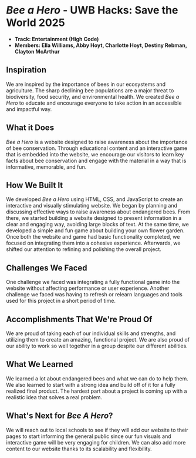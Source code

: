 # *Bee a Hero* - UWB Hacks: Save the World 2025
* **Track: Entertainment (High Code)**
* **Members: Ella Williams, Abby Hoyt, Charlotte Hoyt, Destiny Rebman, Clayton McArthur**

## Inspiration
We are inspired by the importance of bees in our ecosystems and agriculture. The sharp declining bee populations are a major threat to biodiversity, food security, and environmental health. We created *Bee a Hero* to educate and encourage everyone to take action in an accessible and impactful way.

## What it Does
*Bee a Hero* is a website designed to raise awareness about the importance of bee conservation. Through educational content and an interactive game that is embedded into the website, we encourage our visitors to learn key facts about bee conservation and engage with the material in a way that is informative, memorable, and fun.

## How We Built It
We developed *Bee a Hero* using HTML, CSS, and JavaScript to create an interactive and visually stimulating website. We began by planning and discussing effective ways to raise awareness about endangered bees. From there, we started building a website designed to present information in a clear and engaging way, avoiding large blocks of text. At the same time, we developed a simple and fun game about building your own flower garden. Once both the website and game had basic functionality completed, we focused on integrating them into a cohesive experience. Afterwards, we shifted our attention to refining and polishing the overall project.

## Challenges We Faced
One challenge we faced was integrating a fully functional game into the website without affecting performance or user experience. Another challenge we faced was having to refresh or relearn languages and tools used for this project in a short period of time. 

## Accomplishments That We're Proud Of
We are proud of taking each of our individual skills and strengths, and utilizing them to create an amazing, functional project. We are also proud of our ability to work so well together in a group despite our different abilities.

## What We Learned
We learned a lot about endangered bees and what we can do to help them. We also learned to start with a strong idea and build off of it for a fully realized final product. The hardest part about a project is coming up with a realistic idea that solves a real problem.

## What's Next for *Bee A Hero*?
We will reach out to local schools to see if they will add our website to their pages to start informing the general public since our fun visuals and interactive game will be very engaging for children. We can also add more content to our website thanks to its scalability and flexibility.
